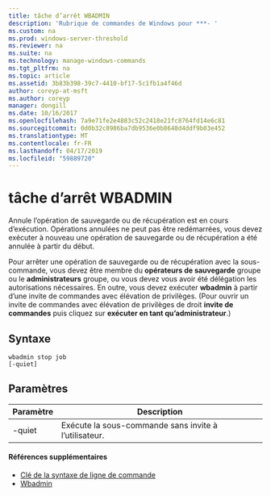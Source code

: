 ```yaml
---
title: tâche d’arrêt WBADMIN
description: 'Rubrique de commandes de Windows pour ***- '
ms.custom: na
ms.prod: windows-server-threshold
ms.reviewer: na
ms.suite: na
ms.technology: manage-windows-commands
ms.tgt_pltfrm: na
ms.topic: article
ms.assetid: 3b83b398-39c7-4410-bf17-5c1fb1a4f46d
author: coreyp-at-msft
ms.author: coreyp
manager: dongill
ms.date: 10/16/2017
ms.openlocfilehash: 7a9e71fe2e4883c52c2418e21fc8764fd14e6c81
ms.sourcegitcommit: 0d0b32c8986ba7db9536e0b8648d4ddf9b03e452
ms.translationtype: MT
ms.contentlocale: fr-FR
ms.lasthandoff: 04/17/2019
ms.locfileid: "59889720"
---
```

# <a name="wbadmin-stop-job"></a>tâche d’arrêt WBADMIN



Annule l’opération de sauvegarde ou de récupération est en cours d’exécution. Opérations annulées ne peut pas être redémarrées, vous devez exécuter à nouveau une opération de sauvegarde ou de récupération a été annulée à partir du début.

Pour arrêter une opération de sauvegarde ou de récupération avec la sous-commande, vous devez être membre du **opérateurs de sauvegarde** groupe ou le **administrateurs** groupe, ou vous devez vous avoir été délégation les autorisations nécessaires. En outre, vous devez exécuter **wbadmin** à partir d’une invite de commandes avec élévation de privilèges. (Pour ouvrir un invite de commandes avec élévation de privilèges de droit **invite de commandes** puis cliquez sur **exécuter en tant qu’administrateur**.)

## <a name="syntax"></a>Syntaxe

```
wbadmin stop job
[-quiet]
```

## <a name="parameters"></a>Paramètres

|Paramètre|Description|
|---------|-----------|
|-quiet|Exécute la sous-commande sans invite à l’utilisateur.|

#### <a name="additional-references"></a>Références supplémentaires

-   [Clé de la syntaxe de ligne de commande](command-line-syntax-key.md)
-   [Wbadmin](wbadmin.md)